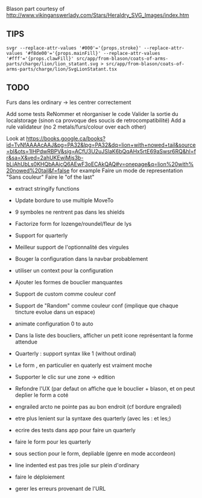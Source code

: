 Blason part courtesy of http://www.vikinganswerlady.com/Stars/Heraldry_SVG_Images/index.htm

## TIPS

```
svgr --replace-attr-values '#000'='{props.stroke}' --replace-attr-values '#f8de00'='{props.mainFill}' --replace-attr-values '#fff'='{props.clawFill}' src/app/from-blason/coats-of-arms-parts/charge/lion/lion_statant.svg > src/app/from-blason/coats-of-arms-parts/charge/lion/SvgLionStatant.tsx
```

## TODO

Furs dans les ordinary -> les centrer correctement

Add some tests
ReNommer et réorganiser le code
Valider la sortie du localstorage (sinon ca provoque des soucis de retrocompatibilité)
Add a rule validateur (no 2 metals/furs/colour over each other)

Look at https://books.google.ca/books?id=TvNfAAAAcAAJ&pg=PA32&lpg=PA32&dq=lion+with+nowed+tail&source=bl&ots=1IHPdwRBPV&sig=ACfU3U2uJSlaK6bQqAHx5rtE69aSwsr6RQ&hl=fr&sa=X&ved=2ahUKEwjMjs3b-bLjAhUbLs0KHQbAAjcQ6AEwF3oECAkQAQ#v=onepage&q=lion%20with%20nowed%20tail&f=false for example
Faire un mode de representation "Sans couleur"
Faire le "of the last"

- extract stringify functions
- Update bordure to use multiple MoveTo
- 9 symboles ne rentrent pas dans les shields

- Factorize form for lozenge/roundel/fleur de lys
- Support for quarterly

- Meilleur support de l'optionnalité des virgules
- Bouger la configuration dans la navbar probablement
- utiliser un context pour la configuration
- Ajouter les formes de bouclier manquantes
- Support de custom comme couleur conf
- Support de "Random" comme couleur conf (implique que chaque tincture evolue dans un espace)
- animate configuration 0 to auto
- Dans la liste des boucliers, afficher un petit icone représentant la forme attendue

- Quarterly : support syntax like 1 (without ordinal)
- Le form , en particulier en quaterly est vraiment moche
- Supporter le clic sur une zone -> edition
- Refondre l'UX (par defaut on affiche que le bouclier + blason, et on peut deplier le form a coté
- engrailed arcto ne pointe pas au bon endroit (cf bordure engrailed)
- etre plus lenient sur la syntaxe des quarterly (avec les : et les;)
- ecrire des tests dans app pour faire un quarterly 
- faire le form pour les quarterly
- sous section pour le form, depliable (genre en mode accordeon)
- line indented est pas tres jolie sur plein d'ordinary
- faire le déploiement
- gerer les erreurs provenant de l'URL 

